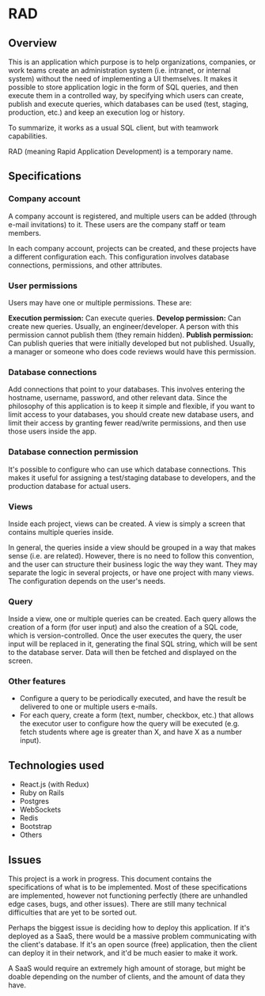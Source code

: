 # RAD

## Overview

This is an application which purpose is to help organizations, companies, or work teams create an administration system (i.e. intranet, or internal system) without the need of implementing a UI themselves. It makes it possible to store application logic in the form of SQL queries, and then execute them in a controlled way, by specifying which users can create, publish and execute queries, which databases can be used (test, staging, production, etc.) and keep an execution log or history.

To summarize, it works as a usual SQL client, but with teamwork capabilities.

RAD (meaning Rapid Application Development) is a temporary name.

## Specifications

### Company account

A company account is registered, and multiple users can be added (through e-mail invitations) to it. These users are the company staff or team members.

In each company account, projects can be created, and these projects have a different configuration each. This configuration involves database connections, permissions, and other attributes.

### User permissions

Users may have one or multiple permissions. These are:

**Execution permission:** Can execute queries.
**Develop permission:** Can create new queries. Usually, an engineer/developer. A person with this permission cannot publish them (they remain hidden).
**Publish permission:** Can publish queries that were initially developed but not published. Usually, a manager or someone who does code reviews would have this permission.

### Database connections

Add connections that point to your databases. This involves entering the hostname, username, password, and other relevant data. Since the philosophy of this application is to keep it simple and flexible, if you want to limit access to your databases, you should create new database users, and limit their access by granting fewer read/write permissions, and then use those users inside the app.

### Database connection permission

It's possible to configure who can use which database connections. This makes it useful for assigning a test/staging database to developers, and the production database for actual users.

### Views

Inside each project, views can be created. A view is simply a screen that contains multiple queries inside.

In general, the queries inside a view should be grouped in a way that makes sense (i.e. are related). However, there is no need to follow this convention, and the user can structure their business logic the way they want. They may separate the logic in several projects, or have one project with many views. The configuration depends on the user's needs.

### Query

Inside a view, one or multiple queries can be created. Each query allows the creation of a form (for user input) and also the creation of a SQL code, which is version-controlled. Once the user executes the query, the user input will be replaced in it, generating the final SQL string, which will be sent to the database server. Data will then be fetched and displayed on the screen.

### Other features

* Configure a query to be periodically executed, and have the result be delivered to one or multiple users e-mails.
* For each query, create a form (text, number, checkbox, etc.) that allows the executor user to configure how the query will be executed (e.g. fetch students where age is greater than X, and have X as a number input).

## Technologies used

* React.js (with Redux)
* Ruby on Rails
* Postgres
* WebSockets
* Redis
* Bootstrap
* Others

## Issues

This project is a work in progress. This document contains the specifications of what is to be implemented. Most of these specifications are implemented, however not functioning perfectly (there are unhandled edge cases, bugs, and other issues). There are still many technical difficulties that are yet to be sorted out.

Perhaps the biggest issue is deciding how to deploy this application. If it's deployed as a SaaS, there would be a massive problem communicating with the client's database. If it's an open source (free) application, then the client can deploy it in their network, and it'd be much easier to make it work.

A SaaS would require an extremely high amount of storage, but might be doable depending on the number of clients, and the amount of data they have.
